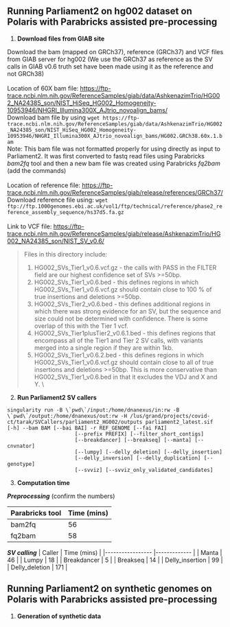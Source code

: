 ## Running Parliament2 on hg002 dataset on Polaris with Parabricks assisted pre-processing

1. **Download files from GIAB site**

Download the bam (mapped on GRCh37), reference (GRCh37) and VCF files from GIAB server for hg002 (We use the GRCh37 as reference as the SV calls in GIAB v0.6 truth set have been made using it as the reference and not GRCh38)\
\
Location of 60X bam file: https://ftp-trace.ncbi.nlm.nih.gov/ReferenceSamples/giab/data/AshkenazimTrio/HG002_NA24385_son/NIST_HiSeq_HG002_Homogeneity-10953946/NHGRI_Illumina300X_AJtrio_novoalign_bams/ \
Download bam file by using ```wget https://ftp-trace.ncbi.nlm.nih.gov/ReferenceSamples/giab/data/AshkenazimTrio/HG002_NA24385_son/NIST_HiSeq_HG002_Homogeneity-10953946/NHGRI_Illumina300X_AJtrio_novoalign_bams/HG002.GRCh38.60x.1.bam``` \
Note: This bam file was not formatted properly for using directly as input to Parliament2. It was first converted to fastq read files using Parabricks *bam2fq* tool and then a new bam file was created using Parabricks *fq2bam* (add the commands)\
\
Location of reference file: https://ftp-trace.ncbi.nlm.nih.gov/ReferenceSamples/giab/release/references/GRCh37/ \
Download reference file using: ```wget ftp://ftp.1000genomes.ebi.ac.uk/vol1/ftp/technical/reference/phase2_reference_assembly_sequence/hs37d5.fa.gz``` \
\
Link to VCF file: https://ftp-trace.ncbi.nlm.nih.gov/ReferenceSamples/giab/release/AshkenazimTrio/HG002_NA24385_son/NIST_SV_v0.6/ 
>Files in this directory include:
>1. HG002_SVs_Tier1_v0.6.vcf.gz - the calls with PASS in the FILTER field are our highest confidence set of SVs >=50bp.
>2. HG002_SVs_Tier1_v0.6.bed - this defines regions in which HG002_SVs_Tier1_v0.6.vcf.gz should contain close to 100 % of true insertions and deletions >=50bp.
>3. HG002_SVs_Tier2_v0.6.bed - this defines additional regions in which there was strong evidence for an SV, but the sequence and size could not be determined with confidence.  There is some overlap of this with the Tier 1 vcf.
>4. HG002_SVs_Tier1plusTier2_v0.6.1.bed - this defines regions that encompass all of the Tier1 and Tier 2 SV calls, with variants merged into a single region if they are within 1kb.
>5. HG002_SVs_Tier1_v0.6.2.bed - this defines regions in which HG002_SVs_Tier1_v0.6.vcf.gz should contain close to all of true insertions and deletions >=50bp. This is more conservative than HG002_SVs_Tier1_v0.6.bed in that it excludes the VDJ and X and Y.
\

2. **Run Parliament2 SV callers** 
```
singularity run -B \`pwd\`/input:/home/dnanexus/in:rw -B \`pwd\`/output:/home/dnanexus/out:rw -H /lus/grand/projects/covid-ct/tarak/SVCallers/parliament2_HG002/outputs parliament2_latest.sif  [-h] --bam BAM [--bai BAI] -r REF_GENOME [--fai FAI]
                      [--prefix PREFIX] [--filter_short_contigs]
                      [--breakdancer] [--breakseq] [--manta] [--cnvnator]
                      [--lumpy] [--delly_deletion] [--delly_insertion]
                      [--delly_inversion] [--delly_duplication] [--genotype]
                      [--svviz] [--svviz_only_validated_candidates]
```

3. **Computation time**

***Preprocessing*** (confirm the numbers)

| Parabricks tool 	| Time (mins) 	|
|-----------------	|-------------	|
| bam2fq          	| 56          	|
| fq2bam          	| 58          	|

***SV calling***
| Caller          	| Time (mins) 	|
|-----------------	|-------------	|
| Manta           	| 46          	|
| Lumpy           	| 18          	|
| Breakdancer     	| 5           	|
| Breakseq        	| 14          	|
| Delly_insertion 	| 99          	|
| Delly_deletion  	| 171         	|


## Running Parliament2 on synthetic genomes on Polaris with Parabricks assisted pre-processing

1. **Generation of synthetic data**

